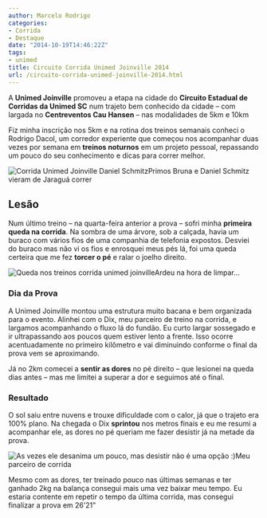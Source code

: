 ```yaml
---
author: Marcelo Rodrigo
categories:
- Corrida
- Destaque
date: "2014-10-19T14:46:22Z"
tags:
- unimed
title: Circuito Corrida Unimed Joinville 2014
url: /circuito-corrida-unimed-joinville-2014.html
---
```


A **Unimed Joinville** promoveu a etapa na cidade do **Circuito Estadual de Corridas da Unimed SC** num trajeto bem conhecido da cidade – com largada no **Centreventos Cau Hansen** – nas modalidades de 5km e 10km

Fiz minha inscrição nos 5km e na rotina dos treinos semanais conheci o Rodrigo Dacol, um corredor experiente que começou nos acompanhar duas vezes por semana em **treinos noturnos** em um projeto pessoal, repassando um pouco do seu conhecimento e dicas para correr melhor.

![Corrida Unimed Joinville Daniel Schmitz](/images/2014/10/corrida-unimed-joinville-daniel-schmitz.webp)Primos Bruna e Daniel Schmitz vieram de Jaraguá correr

## Lesão

Num último treino – na quarta-feira anterior a prova – sofri minha **primeira queda na corrida**. Na sombra de uma árvore, sob a calçada, havia um buraco com vários fios de uma companhia de telefonia expostos. Desviei do buraco mas não vi os fios e enrosquei meus pés lá, foi uma queda certeira que me fez **torcer o pé** e ralar o joelho direito.

![Queda nos treinos corrida unimed joinville](/images/2014/10/marcelo-rodrigo-joelho-treino-unimed-joinville.webp)Ardeu na hora de limpar…

### Dia da Prova

A Unimed Joinville montou uma estrutura muito bacana e bem organizada para o evento. Alinhei com o Dix, meu parceiro de treino na corrida, e largamos acompanhando o fluxo lá do fundão. Eu curto largar sossegado e ir ultrapassando aos poucos quem estiver lento a frente. Isso ocorre acentuadamente no primeiro kilômetro e vai diminuindo conforme o final da prova vem se aproximando.

Já no 2km comecei a **sentir as dores** no pé direito – que lesionei na queda dias antes – mas me limitei a superar a dor e seguimos até o final.

### Resultado

O sol saiu entre nuvens e trouxe dificuldade com o calor, já que o trajeto era 100% plano. Na chegada o Dix **sprintou** nos metros finais e eu me resumi a acompanhar ele, as dores no pé queriam me fazer desistir já na metade da prova.

![As vezes ele desanima um pouco, mas desistir não é uma opção :)](/images/2014/10/corrida-unimed-joinville-marcelo-rodrigo-bruno-dix-podio.webp)Meu parceiro de corrida

Mesmo com as dores, ter treinado pouco nas últimas semanas e ter ganhado 2kg na balança consegui mais uma vez baixar meu tempo. Eu estaria contente em repetir o tempo da última corrida, mas consegui finalizar a prova em 26’21”